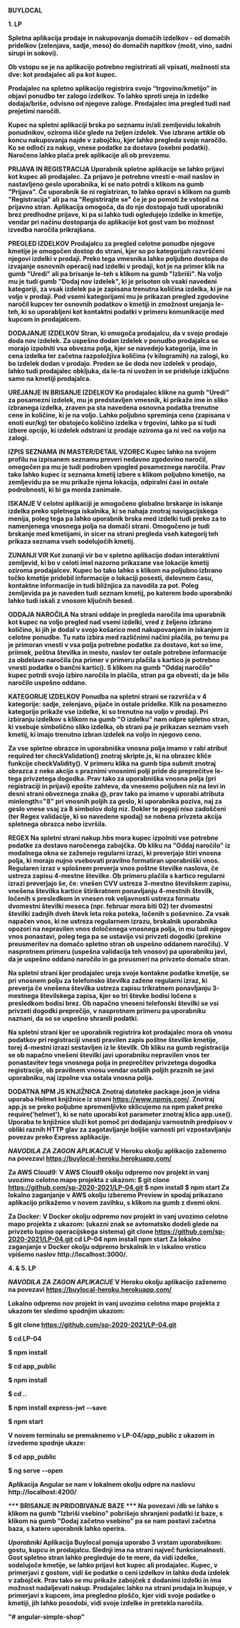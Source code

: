 <b>BUYLOCAL<b>

**1. LP**

Spletna aplikacija prodaje in nakupovanja domačih izdelkov - od domačih pridelkov (zelenjava, sadje, meso) do domačih napitkov (mošt, vino, sadni sirupi in sokovi).

Ob vstopu se je na aplikacijo potrebno registrirati ali vpisati, možnosti sta dve: kot prodajalec ali pa kot kupec.

Prodajalec na spletno aplikacijo registrira svojo “trgovino/kmetijo” in objavi ponudbo ter zalogo izdelkov. To lahko sproti ureja in izdelke dodaja/briše, odvisno od njegove zaloge. Prodajalec ima pregled tudi nad prejetimi naročili.

Kupec na spletni aplikaciji brska po seznamu in/ali zemljevidu lokalnih ponudnikov, oziroma išče glede na željen izdelek. Vse izbrane artikle ob koncu nakupovanja najde v zabojčku, kjer lahko pregleda svoje naročilo. Ko se odloči za nakup, vnese podatke za dostavo (osebni podatki). Naročeno lahko plača prek aplikacije ali ob prevzemu.


PRIJAVA IN REGISTRACIJA
Uporabnik spletne aplikacije se lahko prijavi kot kupec ali prodajalec. 
Za prijavo je potrebno vnesti e-mail naslov in nastavljeno geslo uporabnika, ki se nato potrdi s klikom na gumb "Prijava". 
Če uporabnik še ni registriran, to lahko opravi s klikom na gumb "Registracija" ali pa na "Registrirajte se" če je po pomoti že vstopil na prijavno stran. 
Aplikacija omogoča, da do nje dostopajo tudi uporabniki brez predhodne prijave, ki pa si lahko tudi ogledujejo izdelke in kmetije, vendar pri načinu dostopanja do aplikacije kot gost vam bo možnost izvedba naročila prikrajšana.

PREGLED IZDELKOV
Prodajalcu za pregled celotne ponudbe njegove kmetije je omogočen dostop do strani, kjer so po kategorijah razvrščeni njegovi izdelki v prodaji. 
Preko tega vmesnika lahko poljubno dostopa do izvajanje osnovnih operacij nad izdelki v prodaji, kot je na primer klik na gumb "Uredi" ali pa brisanje le-teh s klikom na gumb "Izbriši". 
Na voljo mu je tudi gumb "Dodaj nov izdelek", ki je prisoten ob vsaki navedeni kategoriji, za vsak izdelek pa je zapisana trenutna količina izdelka, ki je na voljo v prodaji.
Pod vsemi kategorijami mu je prikazan pregled zgodovine naročil kupcev ter osnovnih podatkov o kmetiji in zmožnost urejanja le-teh, ki so uporabljeni kot kontaktni podatki v primeru komunikacije med kupcom in prodajalcem.

DODAJANJE IZDELKOV
Stran, ki omogoča prodajalcu, da v svojo prodajo doda nov izdelek. Za uspešno dodan izdelek v ponudbo prodajalca se morajo izpolniti vsa obvezna polja, kjer se navedejo kategorija, ime in cena izdelka ter začetna razpoložjiva količina (v kilogramih) na zalogi, ko bo izdelek dodan v prodajo. 
Preden se še doda nov izdelek v prodajo, lahko tudi prodajalec obkljuka, da le-ta ni uvožen in se prideluje izključno samo na kmetiji prodajalca. 

UREJANJE IN BRISANJE IZDELKOV
Ko prodajalec klikne na gumb "Uredi" za posamezni izdelek, mu je predstavljen vmesnik, ki prikaže ime in sliko izbranega izdelka, zraven pa sta navedena osnovna podatka trenutne cene in količine, ki je na voljo. 
Lahko poljubno spreminja ceno (zapisana v enoti eur/kg) ter obstoječo količino izdelka v trgovini, lahko pa si tudi izbere opcijo, ki izdelek odstrani iz prodaje oziroma ga ni več na voljo na zalogi.

IZPIS SEZNAMA IN MASTER/DETAIL VZOREC
Kupec lahko na svojem profilu na izpisanem seznamu preveri nedavno zgodovino naročil, omogočen pa mu je tudi podroben vpogled posameznega naročila.
Prav tako lahko kupec iz seznama kmetij izbere s klikom poljubno kmetijo, na zemljevidu pa se mu prikaže njena lokacija, odpiralni časi in ostale podrobnosti, ki bi ga morda zanimale.

ISKANJE
V celotni aplikaciji je omogočeno globalno brskanje in iskanje izdelka preko spletnega iskalnika, ki se nahaja znotraj navigacijskega menija, poleg tega pa lahko uporabnik brska med izdelki tudi preko za to namenjenega vnosnega polja na domači strani.
Omogočeno je tudi brskanje med kmetijami, in sicer na strani pregleda vseh kategorij teh prikaza seznama vseh sodelujočih kmetij.

ZUNANJI VIR
Kot zunanji vir bo v spletno aplikacijo dodan interaktivni zemljevid, ki bo v celoti imel nazorno prikazane vse lokacije kmetij oziroma prodajalcev. 
Kupec bo tako lahko s klikom na poljubno izbrano točko kmetije pridobil informacije o lokaciji posesti, delovnem času, kontaktne informacije in tudi bližnjica za navodila za pot. 
Poleg zemljevida pa je naveden tudi seznam kmetij, po katerem bodo uporabniki lahko tudi iskali z vnosom ključnih besed.

ODDAJA NAROČILA
Na strani oddaje in pregleda naročila ima uporabnik kot kupec na voljo pregled nad vsemi izdelki, vred z željeno izbrano količino, ki jih je dodal v svojo košarico med nakupovanjem in iskanjem iz celotne ponudbe. 
Tu nato izbira med različnimi načini plačila, po temu pa je primoran vnesti v vsa polja potrebne podatke za dostavo, kot so ime, priimek, poštna številka in mesto, naslov ter ostale potrebne informacije za obdelavo naročila (na primer v primeru plačila s kartico je potrebno vnesti podatke o bančni kartici). 
S klikom na gumb "Oddaj naročilo" kupec potrdi svojo izbiro naročila in plačila, stran pa ga obvesti, da je bilo naročilo uspešno oddano.

KATEGORIJE IZDELKOV
Ponudba na spletni strani se razvršča v 4 kategorije: sadje, zelenjavo, pijače in ostale pridelke. 
Klik na posamezno kategorijo prikaže vse izdelke, ki so trenutno na voljo v prodaji. 
Pri izbiranju izdelkov s klikom na gumb "O izdelku" nam odpre spletno stran, ki vsebuje simbolično sliko izdelka, ob strani pa je prikazan seznam vseh kmetij, ki imajo trenutno izbran izdelek na voljo in njegovo ceno. 


Za vse spletne obrazce in uporabniška vnosna polja imamo v rabi atribut required ter checkValidation() znotraj skripte.js, ki na obrazec kliče funkcije checkValidity(). V primeru klika
na gumb tipa submit znotraj obrazca z neko akcijo s praznimi vnosnimi polji pride do preprečitve le-tega privzetega dogodka. Prav tako za uporabniška vnosna polja (pri registraciji in prijavi) epošte zahteva,
da vnesemo poljuben niz na levi in desni strani obveznega znaka @, prav tako pa imamo v uporabi atributa minlength="8" pri vnosnih poljih za geslo, ki uporabnika
poziva, naj za geslo vnese vsaj za 8 simbolov dolg niz. Dokler te pogoji niso zadoščeni (ter Regex validacije, ki so navedene spodaj) se nobena privzeta akcija spletnega
obrazca nebo izvršila.

REGEX
Na spletni strani nakup.hbs mora kupec izpolniti vse potrebne podatke za dostavo naročenega zabojčka. Ob kliku na "Oddaj naročilo" iz modalnega okna se zaženejo regularni izrazi, ki preverjajo štiri vnosna polja, ki morajo nujno vsebovati pravilno formatiran uporabniški vnos. 
Regularen izraz v splošnem preverja vnos poštne številke naslova, če ustreza zapisu 4-mestne številke. Ob primeru plačila s kartico regularni izrazi preverjajo še, če: vnešen CVV ustreza 3-mestno številskem zapisu, vnešena številka kartice štirikratnem ponavljanju 4-mestnih številk, ločenih s presledkom in vnesen rok veljavnosti
ustreza formatu dvomestni številki meseca (npr. februar mora biti 02) ter dvomestni številki zadnjih dveh števk leta roka poteka, ločenih s poševnico. Za vsak napačen vnos, ki ne ustreza
regularnem izrazu, brskalnik uporabnika opozori na nepravilen vnos določenega vnosnega polja, in mu tudi njegov vnos ponastavi, poleg tega pa se ustavijo vsi privzeti dogodki (prekine preusmeritev na domačo spletno stran ob uspešno oddanem naročilu).
V nasprotnem primeru (uspešna validacija teh vnosov) pa uporabniku javi, da je uspešno oddano naročilo in ga preusmeri na privzeto domačo stran.

Na spletni strani kjer prodajalec ureja svoje kontakne podatke kmetije, se pri vnosnem polju za telefonsko številka zažene regularni izraz, ki preverja
če vnešena številka ustreza zapisu trikratnem ponavljanju 3-mestnega številskega zapisa, kjer so tri števke bodisi ločene s presledkom bodisi brez. Ob napačno
vneseni telefonski številki se vsi privzeti dogodki preprečijo, v nasprotnem primeru pa uporabniku naznani, da so se uspešno shranili podatki.

Na spletni strani kjer se uporabnik registrira kot prodajalec mora ob vnosu podatkov pri registraciji vnesti pravilen zapis poštne številke kmetije, torej 4-mestni izrazi sestavljen iz le številk.
Ob kliku na gumb registracija se ob napačno vnešeni številki javi uporabniku nepravilen vnos ter ponastavitev tega vnosnega polja in preprečitev privzetega dogodka registracije, ob pravilnem vnosu vendar ostalih poljih praznih se javi
uporabniku, naj izpolne vsa ostala vnosna polja.

DODATNA NPM JS KNJIŽNICA
Znotraj datoteke package.json je vidna uporaba Helmet knjižnice iz strani https://www.npmjs.com/. Znotraj app.js se preko poljubne spremenljivke sklicujemo na npm paket preko require('helmet'), 
ki se nato uporabi kot parameter znotraj klica app.use(). Uporaba te knjižnice služi kot pomoč pri dodajanju varnostnih predpisov v obliki raznih HTTP glav za zagotavljanje boljše varnosti 
pri vzpostavljanju povezav preko Express aplikacije.


***NAVODILA ZA ZAGON APLIKACIJE***
V Heroku okolju aplikacijo zaženemo na povezavi https://buylocal-heroku.herokuapp.com/

Za AWS Cloud9:
V AWS Cloud9 okolju odpremo nov projekt in vanj uvozimo celotno mapo projekta z ukazom:
$ git clone https://github.com/sp-2020-2021/LP-04.git
$ npm install
$ npm start
Za lokalno zaganjanje v AWS okolju izberemo Preview in spodaj prikazano aplikacijo prikažemo v novem zavihku, s klikom na gumb z dvemi okni.

Za Docker:
V Docker okolju odpremo nov projekt in vanj uvozimo celotno mapo projekta z ukazom: (ukazni znak se avtomatsko dodeli glede na privzeto lupino operacijskega sistema)
git clone https://github.com/sp-2020-2021/LP-04.git
cd LP-04
npm install
npm start
Za lokalno zaganjanje v Docker okolju odpremo brskalnik in v iskalno vrstico vpišemo naslov http://localhost:3000/.

**4. & 5. LP**

***NAVODILA ZA ZAGON APLIKACIJE***
V Heroku okolju aplikacijo zaženemo na povezavi https://buylocal-heroku.herokuapp.com/

Lokalno odpremo nov projekt in vanj uvozimo celotno mapo projekta z ukazom ter sledimo spodnjim ukazom:

$ git clone https://github.com/sp-2020-2021/LP-04.git

$ cd LP-04

$ npm install

$ cd app_public

$ npm install

$ cd ..

$ npm install express-jwt --save

$ npm start

V novem terminalu se premaknemo v LP-04/app_public z ukazom in izvedemo spodnje ukaze:

$ cd app_public

$ ng serve --open

Aplikacija Angular se nam v lokalnem okolju odpre na naslovu http://localhost:4200/

*** BRISANJE IN PRIDOBIVANJE BAZE ***
Na povezavi /db se lahko s klikom na gumb "Izbriši vsebino" pobrišejo shranjeni podatki iz baze, s klikom na gumb "Dodaj začetno vsebino" pa se nam postavi začetna baza, s katero uporabnik lahko operira.

***Uporabniki***
Aplikacija Buylocal ponuja uporabo 3 vrstam uporabnikom: **gostu**, **kupcu** in **prodajalcu**. Slednji ima na strani največ funkcionalnosti.
Gost spletno stran lahko pregleduje do te mere, da vidi izdelke, sodelujoče kmetije, se lahko prijavi kot kupec ali prodajalec. 
Kupec, v primerjavi z gostom, vidi še podatke o ceni izdelkov in lahko doda izdelek v zabojček. Prav tako se mu prikaže zabojček z dodanimi izdelki in ima možnost nadaljevati nakup.
Prodajalec lahko na strani prodaja in kupuje, v primerjavi s kupcem, ima pregledno ploščo, kjer vidi svoje podatke o kmetiji, jih lahko posodobi, vidi svoje izdelke in pretekla naročila.

"# angular-simple-shop" 
